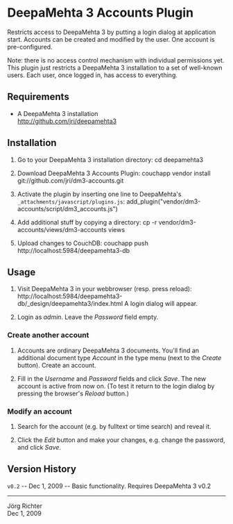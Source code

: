 
DeepaMehta 3 Accounts Plugin
============================

Restricts access to DeepaMehta 3 by putting a login dialog at application start.
Accounts can be created and modified by the user. One account is pre-configured.

Note: there is no access control mechanism with individual permissions yet.
This plugin just restricts a DeepaMehta 3 installation to a set of well-known users.
Each user, once logged in, has access to everything.


Requirements
------------

* A DeepaMehta 3 installation  
  <http://github.com/jri/deepamehta3>


Installation
------------

1.  Go to your DeepaMehta 3 installation directory:
        cd deepamehta3

2.  Download DeepaMehta 3 Accounts Plugin:
        couchapp vendor install git://github.com/jri/dm3-accounts.git

3.  Activate the plugin by inserting one line to DeepaMehta's `_attachments/javascript/plugins.js`:
        add_plugin("vendor/dm3-accounts/script/dm3_accounts.js")

4.  Add additional stuff by copying a directory:
        cp -r vendor/dm3-accounts/views/dm3-accounts views

5.  Upload changes to CouchDB:
        couchapp push http://localhost:5984/deepamehta3-db


Usage
-----

1.  Visit DeepaMehta 3 in your webbrowser (resp. press reload):
        http://localhost:5984/deepamehta3-db/_design/deepamehta3/index.html
    A login dialog will appear.

2.  Login as *admin*. Leave the *Password* field empty.

### Create another account ###

1.  Accounts are ordinary DeepaMehta 3 documents. You'll find an additional document type *Account*
    in the type menu (next to the *Create* button). Create an account.

2.  Fill in the *Username* and *Password* fields and click *Save*. The new account is active from now on.
    (To test it return to the login dialog by pressing the browser's *Reload* button.)

### Modify an account ###

1.  Search for the account (e.g. by fulltext or time search) and reveal it.

2.  Click the *Edit* button and make your changes, e.g. change the password, and click *Save*.


Version History
---------------

`v0.2` -- Dec  1, 2009 -- Basic functionality. Requires DeepaMehta 3 v0.2


------------
Jörg Richter  
Dec 1, 2009

